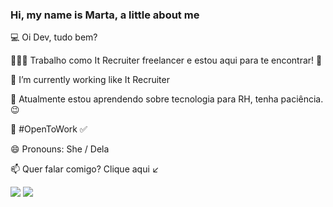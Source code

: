 
 
### Hi, my name is Marta, a little about me  

💻 Oi Dev, tudo bem? 

👱🏻‍♀️ Trabalho como It Recruiter freelancer e estou aqui para te encontrar! 👀
   
🔭 I’m currently working like It Recruiter 
 
🌱 Atualmente estou aprendendo sobre tecnologia para RH, tenha paciência. 😉

🏢 #OpenToWork ✅ 
  
😄 Pronouns: She /  Dela
  
📫 Quer falar comigo? Clique aqui ↙

  
 <div>
  <a align="center" href="https://www.linkedin.com/in/martarochagracilianolino" target="_blank"><img src="https://img.shields.io/badge/-LinkedIn-%230077B5?style=for-the-badge&logo=linkedin&logoColor=white" target="_blank"></a>
<a  align="center" href="https://api.whatsapp.com/send?phone=5521986101800"  target="_blank"><img src="https://img.shields.io/badge/WhatsApp-25D366?style=for-the-badge&logo=whatsapp&logoColor=white" target="_blank"></a>
</div>
  
  

 
